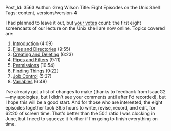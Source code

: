 Post_Id: 3563
Author: Greg Wilson
Title: Eight Episodes on the Unix Shell
Tags: content, versions/version-4

<p>I had planned to leave it out, but <a href="{{root_path}}/blog/2010/08/another-update-on-what-you-want.html">your votes</a> count: the first eight screencasts of our lecture on the Unix shell are now online. Topics covered are:</p>
<ol>
<li><a href="/4_0/shell/intro.html">Introduction</a> (4:09)</li>
<li><a href="/4_0/shell/filedir.html">Files and Directories</a> (9:55)</li>
<li><a href="/4_0/shell/makedel.html">Creating and Deleting</a> (6:23)</li>
<li><a href="/4_0/shell/pipefilter.html">Pipes and Filters</a> (9:11)</li>
<li><a href="/4_0/shell/perm.html">Permissions</a> (10:54)</li>
<li><a href="/4_0/shell/find.html">Finding Things</a> (9:22)</li>
<li><a href="/4_0/shell/job.html">Job Control</a> (5:37)</li>
<li><a href="/4_0/shell/var.html">Variables</a> (6:49)</li>
</ol>
<p>I've already got a list of changes to make (thanks to feedback from IsaacG2&mdash;my apologies, but I didn't see your comments until after I'd recorded), but I hope this will be a good start. And for those who are interested, the eight episodes together took 36.5 hours to write, revise, record, and edit, for 62:20 of screen time.  That's better than the 50:1 ratio I was clocking in June, but I need to squeeze it further if I'm going to finish everything on time.</p>
